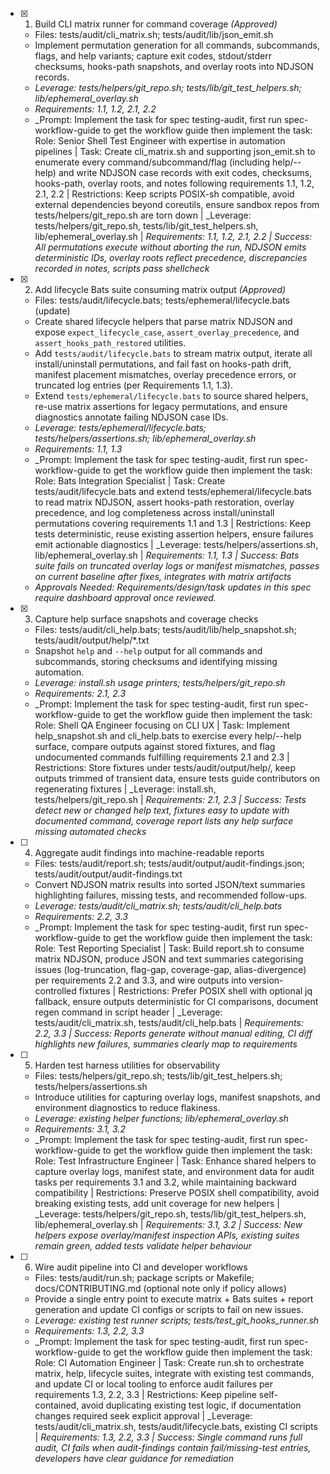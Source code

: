 - [x] 1. Build CLI matrix runner for command coverage _(Approved)_
  - Files: tests/audit/cli_matrix.sh; tests/audit/lib/json_emit.sh
  - Implement permutation generation for all commands, subcommands, flags, and help variants; capture exit codes, stdout/stderr checksums, hooks-path snapshots, and overlay roots into NDJSON records.
  - _Leverage: tests/helpers/git_repo.sh; tests/lib/git_test_helpers.sh; lib/ephemeral_overlay.sh_
  - _Requirements: 1.1, 1.2, 2.1, 2.2_
  - _Prompt: Implement the task for spec testing-audit, first run spec-workflow-guide to get the workflow guide then implement the task: Role: Senior Shell Test Engineer with expertise in automation pipelines | Task: Create cli_matrix.sh and supporting json_emit.sh to enumerate every command/subcommand/flag (including help/--help) and write NDJSON case records with exit codes, checksums, hooks-path, overlay roots, and notes following requirements 1.1, 1.2, 2.1, 2.2 | Restrictions: Keep scripts POSIX-sh compatible, avoid external dependencies beyond coreutils, ensure sandbox repos from tests/helpers/git_repo.sh are torn down | _Leverage: tests/helpers/git_repo.sh, tests/lib/git_test_helpers.sh, lib/ephemeral_overlay.sh | _Requirements: 1.1, 1.2, 2.1, 2.2 | Success: All permutations execute without aborting the run, NDJSON emits deterministic IDs, overlay roots reflect precedence, discrepancies recorded in notes, scripts pass shellcheck_

- [x] 2. Add lifecycle Bats suite consuming matrix output _(Approved)_
  - Files: tests/audit/lifecycle.bats; tests/ephemeral/lifecycle.bats (update)
  - Create shared lifecycle helpers that parse matrix NDJSON and expose `expect_lifecycle_case`, `assert_overlay_precedence`, and `assert_hooks_path_restored` utilities.
  - Add `tests/audit/lifecycle.bats` to stream matrix output, iterate all install/uninstall permutations, and fail fast on hooks-path drift, manifest placement mismatches, overlay precedence errors, or truncated log entries (per Requirements 1.1, 1.3).
  - Extend `tests/ephemeral/lifecycle.bats` to source shared helpers, re-use matrix assertions for legacy permutations, and ensure diagnostics annotate failing NDJSON case IDs.
  - _Leverage: tests/ephemeral/lifecycle.bats; tests/helpers/assertions.sh; lib/ephemeral_overlay.sh_
  - _Requirements: 1.1, 1.3_
  - _Prompt: Implement the task for spec testing-audit, first run spec-workflow-guide to get the workflow guide then implement the task: Role: Bats Integration Specialist | Task: Create tests/audit/lifecycle.bats and extend tests/ephemeral/lifecycle.bats to read matrix NDJSON, assert hooks-path restoration, overlay precedence, and log completeness across install/uninstall permutations covering requirements 1.1 and 1.3 | Restrictions: Keep tests deterministic, reuse existing assertion helpers, ensure failures emit actionable diagnostics | _Leverage: tests/helpers/assertions.sh, lib/ephemeral_overlay.sh | _Requirements: 1.1, 1.3 | Success: Bats suite fails on truncated overlay logs or manifest mismatches, passes on current baseline after fixes, integrates with matrix artifacts_
  - _Approvals Needed: Requirements/design/task updates in this spec require dashboard approval once reviewed._

- [x] 3. Capture help surface snapshots and coverage checks
  - Files: tests/audit/cli_help.bats; tests/audit/lib/help_snapshot.sh; tests/audit/output/help/*.txt
  - Snapshot `help` and `--help` output for all commands and subcommands, storing checksums and identifying missing automation.
  - _Leverage: install.sh usage printers; tests/helpers/git_repo.sh_
  - _Requirements: 2.1, 2.3_
  - _Prompt: Implement the task for spec testing-audit, first run spec-workflow-guide to get the workflow guide then implement the task: Role: Shell QA Engineer focusing on CLI UX | Task: Implement help_snapshot.sh and cli_help.bats to exercise every help/--help surface, compare outputs against stored fixtures, and flag undocumented commands fulfilling requirements 2.1 and 2.3 | Restrictions: Store fixtures under tests/audit/output/help/, keep outputs trimmed of transient data, ensure tests guide contributors on regenerating fixtures | _Leverage: install.sh, tests/helpers/git_repo.sh | _Requirements: 2.1, 2.3 | Success: Tests detect new or changed help text, fixtures easy to update with documented command, coverage report lists any help surface missing automated checks_

- [ ] 4. Aggregate audit findings into machine-readable reports
  - Files: tests/audit/report.sh; tests/audit/output/audit-findings.json; tests/audit/output/audit-findings.txt
  - Convert NDJSON matrix results into sorted JSON/text summaries highlighting failures, missing tests, and recommended follow-ups.
  - _Leverage: tests/audit/cli_matrix.sh; tests/audit/cli_help.bats_
  - _Requirements: 2.2, 3.3_
  - _Prompt: Implement the task for spec testing-audit, first run spec-workflow-guide to get the workflow guide then implement the task: Role: Test Reporting Specialist | Task: Build report.sh to consume matrix NDJSON, produce JSON and text summaries categorising issues (log-truncation, flag-gap, coverage-gap, alias-divergence) per requirements 2.2 and 3.3, and wire outputs into version-controlled fixtures | Restrictions: Prefer POSIX shell with optional jq fallback, ensure outputs deterministic for CI comparisons, document regen command in script header | _Leverage: tests/audit/cli_matrix.sh, tests/audit/cli_help.bats | _Requirements: 2.2, 3.3 | Success: Reports generate without manual editing, CI diff highlights new failures, summaries clearly map to requirements_

- [ ] 5. Harden test harness utilities for observability
  - Files: tests/helpers/git_repo.sh; tests/lib/git_test_helpers.sh; tests/helpers/assertions.sh
  - Introduce utilities for capturing overlay logs, manifest snapshots, and environment diagnostics to reduce flakiness.
  - _Leverage: existing helper functions; lib/ephemeral_overlay.sh_
  - _Requirements: 3.1, 3.2_
  - _Prompt: Implement the task for spec testing-audit, first run spec-workflow-guide to get the workflow guide then implement the task: Role: Test Infrastructure Engineer | Task: Enhance shared helpers to capture overlay logs, manifest state, and environment data for audit tasks per requirements 3.1 and 3.2, while maintaining backward compatibility | Restrictions: Preserve POSIX shell compatibility, avoid breaking existing tests, add unit coverage for new helpers | _Leverage: tests/helpers/git_repo.sh, tests/lib/git_test_helpers.sh, lib/ephemeral_overlay.sh | _Requirements: 3.1, 3.2 | Success: New helpers expose overlay/manifest inspection APIs, existing suites remain green, added tests validate helper behaviour_

- [ ] 6. Wire audit pipeline into CI and developer workflows
  - Files: tests/audit/run.sh; package scripts or Makefile; docs/CONTRIBUTING.md (optional note only if policy allows)
  - Provide a single entry point to execute matrix + Bats suites + report generation and update CI configs or scripts to fail on new issues.
  - _Leverage: existing test runner scripts; tests/test_git_hooks_runner.sh_
  - _Requirements: 1.3, 2.2, 3.3_
  - _Prompt: Implement the task for spec testing-audit, first run spec-workflow-guide to get the workflow guide then implement the task: Role: CI Automation Engineer | Task: Create run.sh to orchestrate matrix, help, lifecycle suites, integrate with existing test commands, and update CI or local tooling to enforce audit failures per requirements 1.3, 2.2, 3.3 | Restrictions: Keep pipeline self-contained, avoid duplicating existing test logic, if documentation changes required seek explicit approval | _Leverage: tests/audit/cli_matrix.sh, tests/audit/lifecycle.bats, existing CI scripts | _Requirements: 1.3, 2.2, 3.3 | Success: Single command runs full audit, CI fails when audit-findings contain fail/missing-test entries, developers have clear guidance for remediation_
